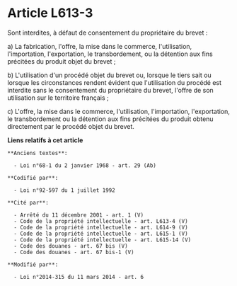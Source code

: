 # Article L613-3

Sont interdites, à défaut de consentement du propriétaire du brevet :

a) La fabrication, l'offre, la mise dans le commerce, l'utilisation, l'importation, l'exportation, le transbordement, ou la
détention aux fins précitées du produit objet du brevet ;

b) L'utilisation d'un procédé objet du brevet ou, lorsque le tiers sait ou lorsque les circonstances rendent évident que
l'utilisation du procédé est interdite sans le consentement du propriétaire du brevet, l'offre de son utilisation sur le
territoire français ;

c) L'offre, la mise dans le commerce, l'utilisation, l'importation, l'exportation, le transbordement ou la détention aux fins
précitées du produit obtenu directement par le procédé objet du brevet.

**Liens relatifs à cet article**

	**Anciens textes**:

	  - Loi n°68-1 du 2 janvier 1968 - art. 29 (Ab)

	**Codifié par**:

	  - Loi n°92-597 du 1 juillet 1992

	**Cité par**:

	  - Arrêté du 11 décembre 2001 - art. 1 (V)
	  - Code de la propriété intellectuelle - art. L613-4 (V)
	  - Code de la propriété intellectuelle - art. L614-9 (V)
	  - Code de la propriété intellectuelle - art. L615-1 (V)
	  - Code de la propriété intellectuelle - art. L615-14 (V)
	  - Code des douanes - art. 67 bis (V)
	  - Code des douanes - art. 67 bis-1 (V)

	**Modifié par**:

	  - Loi n°2014-315 du 11 mars 2014 - art. 6
